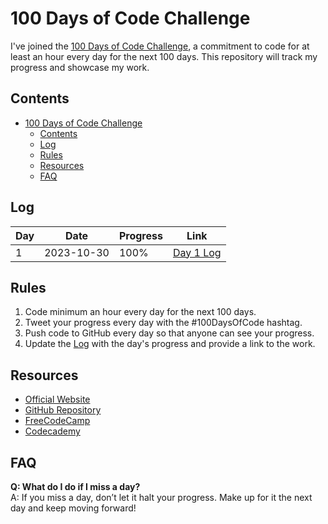 # 100 Days of Code Challenge

I've joined the [100 Days of Code Challenge](https://www.100daysofcode.com/), a commitment to code for at least an hour every day for the next 100 days. This repository will track my progress and showcase my work.

## Contents

- [100 Days of Code Challenge](#100-days-of-code-challenge)
  - [Contents](#contents)
  - [Log](#log)
  - [Rules](#rules)
  - [Resources](#resources)
  - [FAQ](#faq)

## Log

| Day | Date       | Progress | Link                                           |
|-----|------------|----------|------------------------------------------------|
| 1   | 2023-10-30 | 100%     | [Day 1 Log](logs/day1.md)                      |



## Rules

1. Code minimum an hour every day for the next 100 days.
2. Tweet your progress every day with the #100DaysOfCode hashtag.
3. Push code to GitHub every day so that anyone can see your progress.
4. Update the [Log](#log) with the day's progress and provide a link to the work.

## Resources

- [Official Website](https://www.100daysofcode.com/)
- [GitHub Repository](https://github.com/user/repo)
- [FreeCodeCamp](https://www.freecodecamp.org/)
- [Codecademy](https://www.codecademy.com/)

## FAQ

**Q: What do I do if I miss a day?**  
A: If you miss a day, don’t let it halt your progress. Make up for it the next day and keep moving forward!

